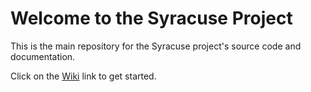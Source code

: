 # Welcome to the Syracuse Project

This is the main repository for the Syracuse project's source code and documentation.

Click on the [Wiki](https://github.com/Sage-ERP-X3/Syracuse/wiki) link to get started.